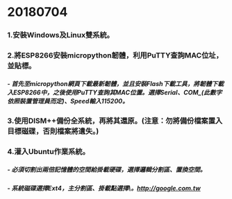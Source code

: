 # 20180704
### 1.安裝Windows及Linux雙系統。
### 2.將ESP8266安裝micropython韌體，利用PuTTY查詢MAC位址，並貼標。
##### - 首先至micropython網頁下載最新韌體，並且安裝Flash下載工具，將韌體下載入ESP8266中，之後使用PuTTY查詢其MAC位置。選擇Serial、COM_(此數字依照裝置管理員而定)、Speed輸入115200。
### 3.使用DISM++備份全系統，再將其還原。(注意：勿將備份檔案置入目標磁碟，否則檔案將遺失。)
### 4.灌入Ubuntu作業系統。
##### - 必須切割出兩倍記憶體的空間給掛載硬碟，選擇邏輯分割區、置換空間。
##### - 系統磁碟選擇Ext4，主分割區、掛載點選擇\。<http://google.com.tw>
